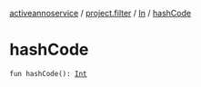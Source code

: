 [activeannoservice](../../index.md) / [project.filter](../index.md) / [In](index.md) / [hashCode](./hash-code.md)

# hashCode

`fun hashCode(): `[`Int`](https://kotlinlang.org/api/latest/jvm/stdlib/kotlin/-int/index.html)